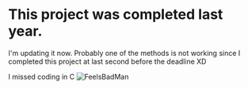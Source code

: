 # This project was completed last year. 
I'm updating it now.
Probably one of the methods is not working since I completed this project at last second before the deadline XD

I missed coding in C
![FeelsBadMan](https://vignette.wikia.nocookie.net/cookietest/images/e/e2/FeelsBadMan.png/revision/latest?cb=20150708084237)
